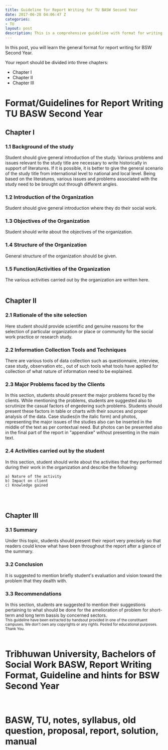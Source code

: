 ```yaml
---
title: Guideline for Report Writing for TU BASW Second Year 
date: 2017-06-28 04:06:47 Z
categories:
- TU
layout: post
description: This is a comprehensive guideline with format for writing report of Tribhuwan University Bachelors of Social Work BSW Second year. TU BSW notes, old question, syllabus, report, proposal, manual, solution etc.
---
```


In this post, you will learn the general format for report writing for BSW Second Year.

Your report should be divided into three chapters:

- Chapter I
- Chapter II
- Chapter III


<h1>Format/Guidelines for Report Writing TU BASW Second Year</h1>

<h2>Chapter I</h2>

<h3>1.1 Background of the study </h3>
Student should give general introduction of the study. Various problems and issues relevant to the study title are necessary to write historically in support of literatures. If it is possible, it is better to give the general scenario of the study title from international level to national and local level. Being based on the literatures, various issues and problems associated with the study need to be brought out through different angles.
 
<h3>1.2 Introduction of the Organization</h3>
Student should give general introduction where they do their social work.


<h3>1.3 Objectives of the Organization</h3>
Student should write about the objectives of the organization.

<h3>1.4 Structure of the Organization</h3>
General structure of the organization should be given.

<h3>1.5 Function/Activities of the Organization</h3>
The various activities carried out by the organization are written here.

<br>
<br>
<h2>Chapter II</h2>

<h3>2.1 Rationale of the site selection</h3>
Here student should provide scientific and genuine reasons for the selection of particular organization or place or community for the social work practice or research study.

<h3>2.2 Information Collection Tools and Techniques</h3>
There are various tools of data collection such as questionnaire, interview, case study, observation etc., out of such tools what tools have applied for collection of what nature of information need to be explained.


<h3>2.3 Major Problems faced by the Clients</h3> 
In this section, students should present the major problems faced by the clients. While mentioning the problems, students are suggested also to scrutinize the casual factors of engedering such problems. Students should present these factors in table or charts with their sources and proper analysis of the data. Case  studies(in the italic form) and photos, representing the major issues of the studies also can be inserted in the middle of the text as per contextual need. But photos can be presented also in the final part of the report in "appendixe" without presenting in the main text.

<h3>2.4 Activities carried out by the student</h3>
In this section, student should write about the activities that they performed during their work in the organization and describe the following:

	a) Nature of the activity
	b) Impact on client
	c) Knowledge gained

<br>
<br>

<h2>Chapter III</h2>

<h3>3.1 Summary</h3>
Under this topic, students should present their report very precisely so that readers could know what have been throughout the report after a glance of the summary.

<h3>3.2 Conclusion</h3>
It is suggested to mention briefly student's evaluation and vision toward the problem that they dealth with.

<h3>3.3 Recommendations</h3>
In this section, students are suggested to mention their suggestions pertaining to what should be done for the amelioration of problem  for short-term and long term bassis by concerned sectors.


<br> 
<small>This guideline have been extracted by handsout provided in one of the constituent campuses. We don't own any copyrights or any rights. Posted for educational purposes. Thank You.</small>
<br>
<br>
<h1>Tribhuwan University, Bachelors of Social Work BASW, Report Writing Format, Guideline and hints for BSW Second Year</h1>


<br>
<h1>BASW, TU, notes, syllabus, old question, proposal, report, solution, manual</h1>